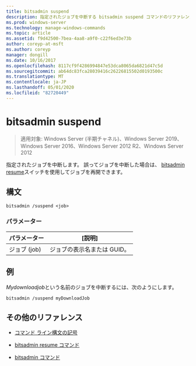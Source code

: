 ```yaml
---
title: bitsadmin suspend
description: 指定されたジョブを中断する bitsadmin suspend コマンドのリファレンストピックです。
ms.prod: windows-server
ms.technology: manage-windows-commands
ms.topic: article
ms.assetid: f9d42500-7bea-4aa8-a9f0-c22f6ed3e73b
author: coreyp-at-msft
ms.author: coreyp
manager: dongill
ms.date: 10/16/2017
ms.openlocfilehash: 8117cf9f4286994847e53dca8065da6821d47c5d
ms.sourcegitcommit: ab64dc83fca28039416c26226815502d0193500c
ms.translationtype: MT
ms.contentlocale: ja-JP
ms.lasthandoff: 05/01/2020
ms.locfileid: "82720449"
---
```

# <a name="bitsadmin-suspend"></a>bitsadmin suspend

> 適用対象: Windows Server (半期チャネル)、Windows Server 2019、Windows Server 2016、Windows Server 2012 R2、Windows Server 2012

指定されたジョブを中断します。 誤ってジョブを中断した場合は、 [bitsadmin resume](bitsadmin-resume.md)スイッチを使用してジョブを再開できます。

## <a name="syntax"></a>構文

```
bitsadmin /suspend <job>
```

### <a name="parameters"></a>パラメーター

| パラメーター | [説明] |
| --------- | ---------- |
| ジョブ (job) | ジョブの表示名または GUID。 |

## <a name="example"></a>例

*Mydownloadjob*という名前のジョブを中断するには、次のようにします。


```
bitsadmin /suspend myDownloadJob
```

## <a name="additional-references"></a>その他のリファレンス

- [コマンド ライン構文の記号](command-line-syntax-key.md)

- [bitsadmin resume コマンド](bitsadmin-resume.md)

- [bitsadmin コマンド](bitsadmin.md)
